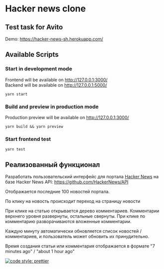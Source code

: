 # Hacker news clone

## Test task for Avito

Demo: https://hacker-news-sh.herokuapp.com/

## Available Scripts

### Start in development mode

Frontend will be available on http://127.0.0.1:3000/ <br />
Backend will be available on http://127.0.0.1:5000/

```
yarn start
```

### Build and preview in production mode

Production preview will be available on http://127.0.0.1:3000/

```
yarn build && yarn preview
```

### Start frontend test

```
yarn test
```

## Реализованный функционал

Разработать пользовательский интерфейс для портала [Hacker News](https://news.ycombinator.com/) на базе Hacker News API: https://github.com/HackerNews/API

Отображается последние 100 новостей портала.

По клику на новость происходит переход на страницу новости

При клике на статью открывается дерево комментариев.
Комментарии верхнего уровня развернуты, остальные свернуты.
При клике по комментарию разворачиваются вложенные комментарии.

Каждую минуту автоматически обновляется список новостей / комментариев,
и пользователь может обновить их принудительно.

Время создания статьи или комментария отображается в формате "7 minutes ago" / "about 1 hour ago"

[![code style: prettier](https://img.shields.io/badge/code_style-prettier-ff69b4.svg?style=flat-square)](https://github.com/prettier/prettier)
